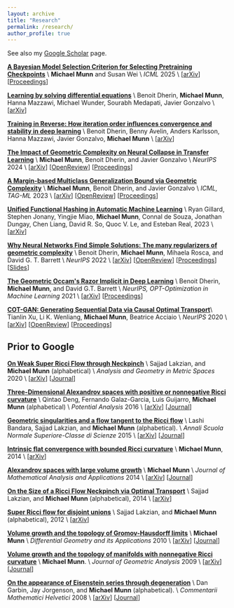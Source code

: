 ```yaml
---
layout: archive
title: "Research"
permalink: /research/
author_profile: true
---
```



See also my [Google Scholar](https://scholar.google.com/citations?user=agHn7jkAAAAJ&hl=en) page.

[**A Bayesian Model Selection Criterion for Selecting Pretraining Checkpoints**](https://arxiv.org/abs/2410.05612) \\
**Michael Munn** and Susan Wei \\
*ICML* 2025 \\
\[[arXiv](https://arxiv.org/abs/2410.05612)]
\[[Proceedings](https://icml.cc/virtual/2025/poster/44536)\]

[**Learning by solving differential equations**](https://arxiv.org/abs/2505.13397) \\
Benoit Dherin, **Michael Munn**, Hanna Mazzawi, Michael Wunder, Sourabh Medapati, Javier Gonzalvo \\
\[[arXiv](https://arxiv.org/abs/2505.13397)\]

[**Training in Reverse: How iteration order influences convergence and stability in deep learning**](https://arxiv.org/abs/2502.01557) \\
Benoit Dherin, Benny Avelin, Anders Karlsson, Hanna Mazzawi, Javier Gonzalvo, **Michael Munn** \\
\[[arXiv](https://arxiv.org/abs/2502.01557)\]

[**The Impact of Geometric Complexity on Neural Collapse in Transfer Learning**](https://arxiv.org/abs/2405.15706) \\
**Michael Munn**, Benoit Dherin, and Javier Gonzalvo \\
*NeurIPS* 2024 \\
\[[arXiv](https://arxiv.org/abs/2405.15706)\]
\[[OpenReview](https://openreview.net/forum?id=PLbFid00aU)\]
\[[Proceedings](https://proceedings.neurips.cc/paper_files/paper/2024/hash/7b24015f3af598e1d9179f6e06353780-Abstract-Conference.html)\]

[**A Margin-based Multiclass Generalization Bound via Geometric Complexity**](https://arxiv.org/abs/2405.18590) \\
**Michael Munn**, Benoit Dherin, and Javier Gonzalvo \\
*ICML, TAG-ML* 2023 \\
\[[arXiv](https://arxiv.org/abs/2405.18590)\]
\[[OpenReview](https://openreview.net/forum?id=fEx3f7YXv1)\]
\[[Proceedings](https://proceedings.mlr.press/v221/munn23a.html)\]

[**Unified Functional Hashing in Automatic Machine Learning**](https://arxiv.org/abs/2302.05433) \\
Ryan Gillard, Stephen Jonany, Yingjie Miao, **Michael Munn**, Connal de Souza, Jonathan Dungay, Chen Liang, David R. So, Quoc V. Le, and Esteban Real, 2023 \\
\[[arXiv](https://arxiv.org/abs/2302.05433)\]

[**Why Neural Networks Find Simple Solutions: The many regularizers of geometric complexity**](https://arxiv.org/abs/2209.13083) \\
Benoit Dherin, **Michael Munn**, Mihaela Rosca, and David G. T. Barrett \\
*NeurIPS* 2022 \\
\[[arXiv](https://arxiv.org/abs/2209.13083)\]
\[[OpenReview](https://openreview.net/forum?id=-ZPeUAJlkEu)\]
\[[Proceedings](https://proceedings.neurips.cc/paper_files/paper/2022/hash/0ff3502bb29570b219967278db150a50-Abstract-Conference.html)\]
\[[Slides](https://nips.cc/media/neurips-2022/Slides/54458_xKZYv76.pdf)\]


[**The Geometric Occam's Razor Implicit in Deep Learning**](https://arxiv.org/abs/2111.15090) \\
Benoit Dherin, **Michael Munn**, and David G.T. Barrett \\
*NeurIPS, OPT-Optimization in Machine Learning* 2021 \\
\[[arXiv](https://arxiv.org/abs/2111.15090)\]
\[[Proceedings](https://proceedings.mlr.press/v195/zhang23a.html)\]

[**COT-GAN: Generating Sequential Data via Causal Optimal Transport**](https://arxiv.org/abs/2006.08571)\\
Tianlin Xu, Li K. Wenliang, **Michael Munn**, Beatrice Acciaio \\
*NeurIPS* 2020 \\
\[[arXiv](https://arxiv.org/abs/2006.08571)\] 
\[[OpenReview](https://openreview.net/forum?id=MVJi7SdV1mp)\]
\[[Proceedings](https://proceedings.neurips.cc/paper/2020/hash/641d77dd5271fca28764612a028d9c8e-Abstract.html)\]

## Prior to Google

[**On Weak Super Ricci Flow through Neckpinch**](https://arxiv.org/abs/2008.10508) \\
Sajjad Lakzian, and **Michael Munn** (alphabetical) \\
*Analysis and Geometry in Metric Spaces* 2020 \\
\[[arXiv](https://arxiv.org/abs/2008.10508)\] 
\[[Journal](https://www.degruyter.com/document/doi/10.1515/agms-2020-0123/html?lang=en)\] 

[**Three-Dimensional Alexandrov spaces with positive or nonnegative Ricci curvature**](https://arxiv.org/abs/1602.07724) \\
Qintao Deng, Fernando Galaz-Garcia, Luis Guijarro, **Michael Munn** (alphabetical) \\
*Potential Analysis* 2016 \\
\[[arXiv](https://arxiv.org/abs/1602.07724)\]
\[[Journal](https://link.springer.com/article/10.1007/s11118-017-9633-y)\]

[**Geometric singularities and a flow tangent to the Ricci flow**](https://arxiv.org/abs/1505.05035) \\
Lashi Bandara, Sajjad Lakzian, and **Michael Munn** (alphabetical). \\
*Annali Scuola Normale Superiore-Classe di Scienze* 2015 \\
\[[arXiv](https://arxiv.org/abs/1505.05035)\]
\[[Journal](https://journals.sns.it/index.php/annaliscienze/article/view/512)\]

[**Intrinsic flat convergence with bounded Ricci curvature**](https://arxiv.org/abs/1405.3312) \\
**Michael Munn**, 2014 \\
\[[arXiv](https://arxiv.org/abs/1405.3312)\]

[**Alexandrov spaces with large volume growth**](https://arxiv.org/abs/1405.3312) \\
**Michael Munn** \\
*Journal of Mathematical Analysis and Applications* 2014 \\
\[[arXiv](https://arxiv.org/abs/1405.3312)\]
\[[Journal](https://www.sciencedirect.com/science/article/pii/S0022247X14003941)\]

[**On the Size of a Ricci Flow Neckpinch via Optimal Transport**](https://arxiv.org/abs/1404.7086) \\
Sajjad Lakzian, and **Michael Munn** (alphabetical), 2014 \\
\[[arXiv](https://arxiv.org/abs/1404.7086)\]

[**Super Ricci flow for disjoint unions**](https://arxiv.org/abs/1211.2792) \\
Sajjad Lakzian, and **Michael Munn** (alphabetical), 2012 \\
\[[arXiv](https://arxiv.org/abs/1211.2792)\]

[**Volume growth and the topology of Gromov-Hausdorff limits**](https://arxiv.org/abs/1003.5691) \\
**Michael Munn** \\
*Differential Geometry and its Applications* 2010 \\
\[[arXiv](https://arxiv.org/abs/1003.5691)\]
\[[Journal](https://www.sciencedirect.com/science/article/pii/S0926224510000240)\]

[**Volume growth and the topology of manifolds with nonnegative Ricci curvature**](https://arxiv.org/abs/0712.0827) \\
**Michael Munn**. \\
*Journal of Geometric Analysis* 2009 \\
\[[arXiv](https://arxiv.org/abs/0712.0827)\]
\[[Journal](https://link.springer.com/article/10.1007/s12220-010-9125-4)\]

[**On the appearance of Eisenstein series through degeneration**](https://arxiv.org/abs/0801.3492) \\
Dan Garbin, Jay Jorgenson, and **Michael Munn** (alphabetical). \\
*Commentarii Mathematici Helvetici* 2008 \\
\[[arXiv](https://arxiv.org/abs/0801.3492)\]
\[[Journal](https://ems.press/journals/cmh/issues/48)\]






